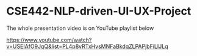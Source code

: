 # CSE442-NLP-driven-UI-UX-Project

The whole presentation video is on YouTube playlist below

https://www.youtube.com/watch?v=USEIAfO9JqQ&list=PL4p8vRTxHvsMNFaBkdqZLPAPjbFiLIJLq
